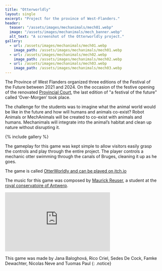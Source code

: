 ```yaml
---
title: "Otterworldly"
layout: single
excerpt: "Project for the province of West-Flanders."
header:
  teaser: "/assets/images/mechanimals/mech01.webp"
  image: "/assets/images/mechanimals/mech_banner.webp"
  alt_text: "A screenshot of the Otterworldly project."
gallery:
  - url: /assets/images/mechanimals/mech01.webp
    image_path: /assets/images/mechanimals/mech01.webp
  - url: /assets/images/mechanimals/mech02.webp
    image_path: /assets/images/mechanimals/mech02.webp
  - url: /assets/images/mechanimals/mech03.webp
    image_path: /assets/images/mechanimals/mech03.webp
---
```


The Province of West Flanders organized  three editions of the Festival of the Future between 2021 and 2024. On the occasion of the festive opening of the renovated [Provincial Court](https://www.provinciaalhof.be), the last edition of "a festival of the future" called ‘Over-Morgen’ took place.

The challenge for the students was to imagine what the animal world would be like in the future and how will humans and animals co-exist? Robot Animals or MechAnimals will be created to co-exist with animals and humans. Mechanimals will integrate into the animal’s habitat and clean up nature without disrupting it. 

{% include gallery %}

The gameplay for this game was kept simple to allow visitors easily grasp the controls and play through the entire project. The player controls a mechanic otter swimming through the canals of Bruges, cleaning it up as he goes.

The game is called [OtterWorldly and can be played on itch.io](https://sedesdecock.itch.io/mechanimals)

The music for this game was composed by [Maurick Reuser](https://maurickreuser.nl/), a student at the [royal conservatoire of Antwerp](https://www.ap-arts.be/en/royal-conservatoire-antwerp).

<iframe width="347" height="195" src="https://www.youtube.com/embed/N-udlHfjeN4" title="Mechanimals trailer" frameborder="0" allow="accelerometer; autoplay; clipboard-write; encrypted-media; gyroscope; picture-in-picture; web-share" referrerpolicy="strict-origin-when-cross-origin" allowfullscreen></iframe>

This game was made by Jana Baloghová, Rico Criel, Sedes De Cock, Famke Dewachter, Nicolas Neve and Tuomas Paul
{: .notice}


